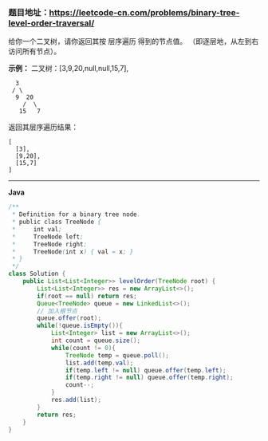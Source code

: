 ### 题目地址：https://leetcode-cn.com/problems/binary-tree-level-order-traversal/

给你一个二叉树，请你返回其按 层序遍历 得到的节点值。 （即逐层地，从左到右访问所有节点）。

**示例：**
二叉树：[3,9,20,null,null,15,7],

      3
     / \
      9  20
        /  \
       15   7
返回其层序遍历结果：

```
[
  [3],
  [9,20],
  [15,7]
]
```

---

**Java**

``` java
/**
 * Definition for a binary tree node.
 * public class TreeNode {
 *     int val;
 *     TreeNode left;
 *     TreeNode right;
 *     TreeNode(int x) { val = x; }
 * }
 */
class Solution {
    public List<List<Integer>> levelOrder(TreeNode root) {
        List<List<Integer>> res = new ArrayList<>();
        if(root == null) return res;
        Queue<TreeNode> queue = new LinkedList<>();
        // 加入根节点
        queue.offer(root);
        while(!queue.isEmpty()){
            List<Integer> list = new ArrayList<>();
            int count = queue.size();
            while(count != 0){
                TreeNode temp = queue.poll();
                list.add(temp.val);
                if(temp.left != null) queue.offer(temp.left);
                if(temp.right != null) queue.offer(temp.right);
                count--;
            }
            res.add(list);
        }
        return res;
    }
}
```


